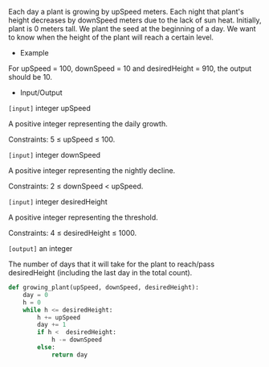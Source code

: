 Each day a plant is growing by upSpeed meters. Each night that plant's height decreases by downSpeed meters due to the lack of sun heat. Initially, plant is 0 meters tall. We plant the seed at the beginning of a day. We want to know when the height of the plant will reach a certain level.
* Example    

For upSpeed = 100, downSpeed = 10 and desiredHeight = 910, the output should be 10.
* Input/Output    

```[input]``` integer upSpeed

A positive integer representing the daily growth.

Constraints: 5 ≤ upSpeed ≤ 100.

```[input]``` integer downSpeed

A positive integer representing the nightly decline.

Constraints: 2 ≤ downSpeed < upSpeed.

```[input]``` integer desiredHeight

A positive integer representing the threshold.

Constraints: 4 ≤ desiredHeight ≤ 1000.

```[output]``` an integer

The number of days that it will take for the plant to reach/pass desiredHeight (including the last day in the total count).
```python
def growing_plant(upSpeed, downSpeed, desiredHeight):
    day = 0
    h = 0
    while h <= desiredHeight:
        h += upSpeed
        day += 1
        if h <  desiredHeight:
            h -= downSpeed
        else:
            return day
 ```
